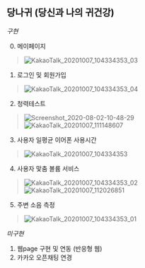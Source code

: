 
## 당나귀 (당신과 나의 귀건강)

*구현*
  
  0. 메이페이지
  > ![KakaoTalk_20201007_104334353_03](https://user-images.githubusercontent.com/60220562/97706215-a5c08000-1af8-11eb-9f2d-aa23fef2f0f8.jpg)

  1. 로그인 및 회원가입
  > ![KakaoTalk_20201007_104334353_04](https://user-images.githubusercontent.com/60220562/97705864-14510e00-1af8-11eb-95c2-85530ac31d13.jpg)

  2. 청력테스트
  >![Screenshot_2020-08-02-10-48-29](https://user-images.githubusercontent.com/60220562/87239456-4d327d80-c44a-11ea-97f2-f79733df3233.png)
  >![KakaoTalk_20201007_111148607](https://user-images.githubusercontent.com/60220562/97706236-b244d880-1af8-11eb-937c-6d42d6e60727.jpg)

  3. 사용자 일평균 이어폰 사용시간
  >![KakaoTalk_20201007_104334353](https://user-images.githubusercontent.com/60220562/97705903-26cb4780-1af8-11eb-82a7-2e2dc015bf03.jpg)

  4. 사용자 맟춤 볼륨 서비스
  > ![KakaoTalk_20201007_104334353_02](https://user-images.githubusercontent.com/60220562/97706081-6abe4c80-1af8-11eb-833c-c544ec9187bd.jpg)
  > ![KakaoTalk_20201007_112026851](https://user-images.githubusercontent.com/60220562/97705972-3e0a3500-1af8-11eb-83b6-2ab48639eb31.jpg)

  5. 주변 소음 측정
  > ![KakaoTalk_20201007_104334353_01](https://user-images.githubusercontent.com/60220562/97706167-90e3ec80-1af8-11eb-8fb2-56510bc0910d.jpg)
  


*미구현*
  1. 웹page 구현 및 연동 (반응형 웹)
  5. 카카오 오픈채팅 연경
